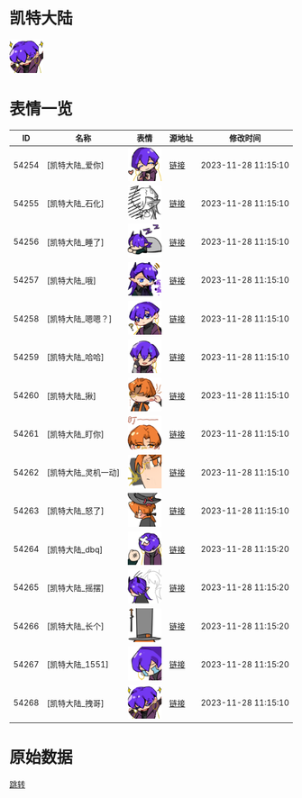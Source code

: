 # 凯特大陆

<img src="./cover.png" height="60" alt="cover" />

# 表情一览

|ID|名称|表情|源地址|修改时间|
|----|----|----|----|----|
|54254|[凯特大陆_爱你]|<img src="./pic/054254_%5B凯特大陆_爱你%5D.png" height="60" alt="爱你"/>|[链接](https://i0.hdslb.com/bfs/garb/5343f59fdba63facbd3137fada594eb526d834aa.png)|2023-11-28 11:15:10|
|54255|[凯特大陆_石化]|<img src="./pic/054255_%5B凯特大陆_石化%5D.png" height="60" alt="石化"/>|[链接](https://i0.hdslb.com/bfs/garb/0bfea8746b4ec93474210cd7fb19a6dc5ac4848a.png)|2023-11-28 11:15:10|
|54256|[凯特大陆_睡了]|<img src="./pic/054256_%5B凯特大陆_睡了%5D.png" height="60" alt="睡了"/>|[链接](https://i0.hdslb.com/bfs/garb/6a016e61da30e526ae411e65b909a4de7cc0eb76.png)|2023-11-28 11:15:10|
|54257|[凯特大陆_哦]|<img src="./pic/054257_%5B凯特大陆_哦%5D.png" height="60" alt="哦"/>|[链接](https://i0.hdslb.com/bfs/garb/a42e96d0d0800e7ba2c5a069ead9aaca2c918283.png)|2023-11-28 11:15:10|
|54258|[凯特大陆_嗯嗯？]|<img src="./pic/054258_%5B凯特大陆_嗯嗯？%5D.png" height="60" alt="嗯嗯？"/>|[链接](https://i0.hdslb.com/bfs/garb/844b0ee83b5b8699fca5d962ac149f887dd884a1.png)|2023-11-28 11:15:10|
|54259|[凯特大陆_哈哈]|<img src="./pic/054259_%5B凯特大陆_哈哈%5D.png" height="60" alt="哈哈"/>|[链接](https://i0.hdslb.com/bfs/garb/9684aa7ba1a7132f32128c1d19900f5c2ae199a0.png)|2023-11-28 11:15:10|
|54260|[凯特大陆_揪]|<img src="./pic/054260_%5B凯特大陆_揪%5D.png" height="60" alt="揪"/>|[链接](https://i0.hdslb.com/bfs/garb/cce799e695ecdec516920052fdab9856d3610e0d.png)|2023-11-28 11:15:10|
|54261|[凯特大陆_盯你]|<img src="./pic/054261_%5B凯特大陆_盯你%5D.png" height="60" alt="盯你"/>|[链接](https://i0.hdslb.com/bfs/garb/9e93ce6414238ee1f6fa069f1701a66b43972e09.png)|2023-11-28 11:15:10|
|54262|[凯特大陆_灵机一动]|<img src="./pic/054262_%5B凯特大陆_灵机一动%5D.png" height="60" alt="灵机一动"/>|[链接](https://i0.hdslb.com/bfs/garb/ee9bb720861f11b86ed728efe445caf829a70690.png)|2023-11-28 11:15:10|
|54263|[凯特大陆_怒了]|<img src="./pic/054263_%5B凯特大陆_怒了%5D.png" height="60" alt="怒了"/>|[链接](https://i0.hdslb.com/bfs/garb/1376453b2361d765db0f0dc6e870c5d490968243.png)|2023-11-28 11:15:10|
|54264|[凯特大陆_dbq]|<img src="./pic/054264_%5B凯特大陆_dbq%5D.png" height="60" alt="dbq"/>|[链接](https://i0.hdslb.com/bfs/garb/360cbe2b3a00a1bacef8609b56ac79c07884194c.png)|2023-11-28 11:15:20|
|54265|[凯特大陆_摇摆]|<img src="./pic/054265_%5B凯特大陆_摇摆%5D.png" height="60" alt="摇摆"/>|[链接](https://i0.hdslb.com/bfs/garb/a7f7187b2e960a55546a8f972edd3fc8eda32346.png)|2023-11-28 11:15:20|
|54266|[凯特大陆_长个]|<img src="./pic/054266_%5B凯特大陆_长个%5D.png" height="60" alt="长个"/>|[链接](https://i0.hdslb.com/bfs/garb/5b101cf37b00efb16adaf50f119da0c6fd9d0bd4.png)|2023-11-28 11:15:20|
|54267|[凯特大陆_1551]|<img src="./pic/054267_%5B凯特大陆_1551%5D.png" height="60" alt="1551"/>|[链接](https://i0.hdslb.com/bfs/garb/1c7f0227323fe3b04ad21e33a0892f524e7e6273.png)|2023-11-28 11:15:20|
|54268|[凯特大陆_拽哥]|<img src="./pic/054268_%5B凯特大陆_拽哥%5D.png" height="60" alt="拽哥"/>|[链接](https://i0.hdslb.com/bfs/garb/320812cf12f4cf1137da0e96374f313ce70cadf4.png)|2023-11-28 11:15:10|

# 原始数据

[跳转](./raw.json)

